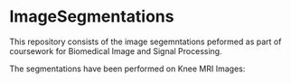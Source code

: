 # ImageSegmentations

This repository consists of the image segemntations peformed as part of coursework for Biomedical Image and Signal Processing.

The segmentations have been performed on Knee MRI Images:
